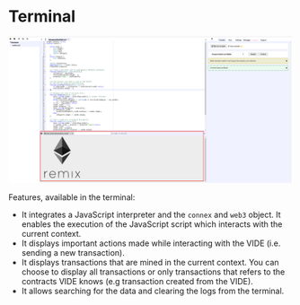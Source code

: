 Terminal
========

![image](images/VIDE_terminal.png)

Features, available in the terminal:

-   It integrates a JavaScript interpreter and the `connex` and `web3` object. It
    enables the execution of the JavaScript script which interacts with
    the current context.
-   It displays important actions made while interacting with the VIDE (i.e. sending a new transaction).
-   It displays transactions that are mined in the current context. You
    can choose to display all transactions or only transactions that
    refers to the contracts VIDE knows (e.g transaction created from
    the VIDE).
-   It allows searching for the data and clearing the logs from the
    terminal.

